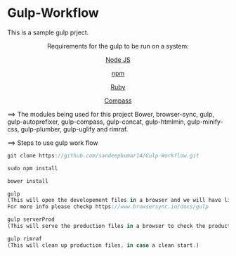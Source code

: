 # Gulp-Workflow
This is a sample gulp prject.
<p align="center">Requirements for the gulp to be run on a system:</p>
<p align="center"><a href="https://nodejs.org/">Node JS</a></p>
<p align="center"><a href=https://www.npmjs.com/">npm</a></p>
<p align="center"><a href="https://www.ruby-lang.org/">Ruby</a></p>
<p align="center"><a href="compass-style.org/">Compass</a></p>

==> The modules being used for this project
Bower, browser-sync, gulp, gulp-autoprefixer, gulp-compass, gulp-concat, gulp-htmlmin, gulp-minify-css, gulp-plumber, gulp-uglify and rimraf.

==> Steps to use gulp work flow <br>
```js
git clone https://github.com/sandeepkumar14/Gulp-Workflow.git

sudo npm install

bower install

gulp
(This will open the developement files in a browser and we will have live reload functionalities, not even in browser, also in mobile devices if it connect to same wifi connection. 
For more info please checkp https://www.browsersync.io/docs/gulp

gulp serverProd
(This will serve the production files in a browser to check the production files work fine.)

gulp rimraf
(This will clean up production files, in case a clean start.)
